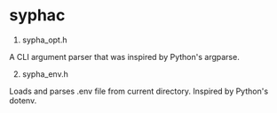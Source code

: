 # syphac

1. sypha_opt.h

A CLI argument parser that was inspired by Python's argparse.

2. sypha_env.h

Loads and parses .env file from current directory.  Inspired by Python's dotenv.
